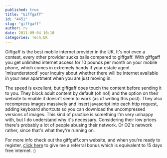 ```yaml
---
published: true
title: "Giffgaff"
id: "4451"
slug: "giffgaff"
author: rv
date: 2011-09-04 10:10
categories: Tech,UK
---
```

Giffgaff is the best mobile internet provider in the UK. It's not even a contest, every other provider sucks balls compared to giffgaff. With giffgaff you get unlimited internet access for 10 pounds per month on your mobile phone, which comes in extremely handy if your estate agent 'misunderstood' your inquiry about whether there will be internet available in your new apartment when you are just moving in.

The speed is excellent, but giffgaff does touch the content before sending it to you. They block adult content by default (oh no!) and the option on their website to enable it doesn't seem to work (as of writing this post). They also recompress images massively and insert javascript into each http request, adding keyboard shortcuts so you can download the uncompressed versions of images. This kind of practice is something I'm very unhappy with, but I do understand why it's necessary. Considering their low prices there's probably a lot of people abusing their network. Or O2's network rather, since that's what they're running on.

For more info check out the giffgaff.com website, and when you're ready to register, <a href="http://giffgaff.com/orders/affiliate/rv" target="_blank">click here</a> to give me a referral bonus which is equivalent to 15 days free internet. :)